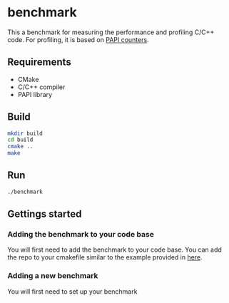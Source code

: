 # benchmark
This a benchmark for measuring the performance and profiling C/C++ code. 
For profiling, it is based on [PAPI counters](). 

## Requirements
* CMake
* C/C++ compiler
* PAPI library

## Build

```bash
mkdir build
cd build
cmake ..
make
```

## Run
```bash 
./benchmark
```

## Gettings started

### Adding the benchmark to your code base
You will first need to add the benchmark to your code base. You can add the repo 
to your cmakefile similar to the example provided in [here]().

### Adding a new benchmark
You will first need to set up your benchmark